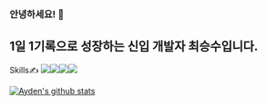### 안녕하세요! 👋
## 1일 1기록으로 성장하는 신입 개발자 최승수입니다.

Skills✍
<img src="https://img.shields.io/badge/React-61DAFB?style=flat-square&logo=React&logoColor=blue"/><img src="https://img.shields.io/badge/JavaScript-F7DF1E?style=flat-square&logo=JavaScript&logoColor=white"/><img src="https://img.shields.io/badge/HTML-E34F26?style=flat-square&logo=HTML5&logoColor=white"/><img src="https://img.shields.io/badge/CSS-1572B6?style=flat-square&logo=CSS3&logoColor=white"/>

[![Ayden's github stats](https://github-readme-stats.vercel.app/api?username=aydenote)](https://github.com/aydenote/github-readme-stats)

